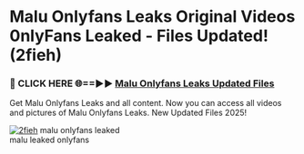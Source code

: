 # Malu Onlyfans Leaks Original Videos 0nlyFans Leaked - Files Updated! (2fieh)

<h3>🔴 CLICK HERE 🌐==►► <a href="https://tinyurl.com/2wckxsce" rel="nofollow">Malu Onlyfans Leaks Updated Files</a></h3>

Get Malu Onlyfans Leaks and all content. Now you can access all videos and pictures of Malu Onlyfans Leaks. New Updated Files 2025!

[![2fieh](https://i.imgur.com/AFduVYN.gif)](https://tinyurl.com/2wckxsce)
malu onlyfans leaked<br>
malu leaked onlyfans